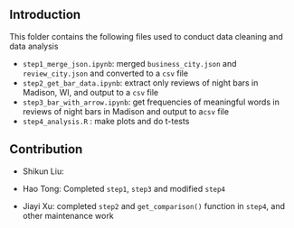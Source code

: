 ## Introduction
This folder contains the following files used to conduct data cleaning and data analysis
- `step1_merge_json.ipynb`: merged `business_city.json` and `review_city.json` and converted to a `csv` file
- `step2_get_bar_data.ipynb`: extract only reviews of night bars in Madison, WI, and output to a `csv` file
- `step3_bar_with_arrow.ipynb`: get frequencies of meaningful words in reviews of night bars in Madison and output to a`csv` file
- `step4_analysis.R` : make plots and do t-tests

## Contribution
- Shikun Liu: 

- Hao Tong: Completed `step1`, `step3` and modified `step4`

- Jiayi Xu: completed `step2` and `get_comparison()` function in `step4`, and other maintenance work
